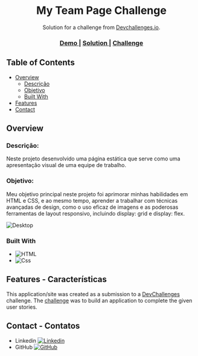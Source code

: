 <!-- Please update value in the {}  -->

<h1 align="center">My Team Page Challenge</h1>

<div align="center">
   Solution for a challenge from  <a href="http://devchallenges.io" target="_blank" >Devchallenges.io</a>.
</div>

<div align="center">
  <h3>
    <a href='https://cefet-igor.github.io/Challenge-my-team-page' target="_blank" >
      Demo
    </a>
    <span> | </span>
    <a href="https://github.com/CEFET-Igor/Challenge-my-team-page" target="_blank" >
      Solution
    </a>
    <span> | </span>
    <a href="https://legacy.devchallenges.io/solutions/y0uxVM1VMPq1fE9r9b6r" target="_blank" >
      Challenge
    </a>
  </h3>
</div>

<!-- TABLE OF CONTENTS -->

## Table of Contents

- [Overview](#overview)
  - [Descrição](#descrição)
  - [Objetivo](#objetivo)
  - [Built With](#built-with)
- [Features](#features)
- [Contact](#contact)

<!-- OVERVIEW -->

<a name="Overview"></a>
## Overview

<a name="Descrição"></a>
### Descrição:

Neste projeto desenvolvido uma página estática que serve como uma apresentação visual de uma equipe de trabalho.

<a name="Objetivo"></a>
### Objetivo:

Meu objetivo principal neste projeto foi aprimorar minhas habilidades em HTML e CSS, e ao mesmo tempo, aprender a trabalhar com técnicas avançadas de design, como o uso eficaz de imagens e as poderosas ferramentas de layout responsivo, incluindo display: grid e display: flex.

![Desktop](https://github.com/CEFET-Igor/Challenge-my-team-page/assets/113212275/721fa567-5ac7-4e52-a295-a238ccaabec1)


<a name="Built With"></a>
### Built With

- ![HTML](https://img.shields.io/badge/HTML5-E34F26?style=for-the-badge&logo=html5&logoColor=white)
- ![Css](https://img.shields.io/badge/CSS3-1572B6?style=for-the-badge&logo=css3&logoColor=white)

<a name="Features"></a>
## Features - Características

<!-- List the features of your application or follow the template. Don't share the figma file here :) -->

This application/site was created as a submission to a [DevChallenges](https://devchallenges.io/challenges) challenge. The [challenge](https://devchallenges.io/challenges/wBunSb7FPrIepJZAg0sY) was to build an application to complete the given user stories.

<a name="Contact"></a>
## Contact - Contatos

- Linkedin [![Linkedin](https://img.shields.io/badge/LinkedIn-0077B5?style=for-the-badge&logo=linkedin&logoColor=white)](https://www.linkedin.com/in/igorguicampos/)
- GitHub [![GitHub](https://img.shields.io/github/followers/CEFET-Igor.svg?style=social&label=Follow&maxAge=2592000)](https://github.com/CEFET-Igor)
